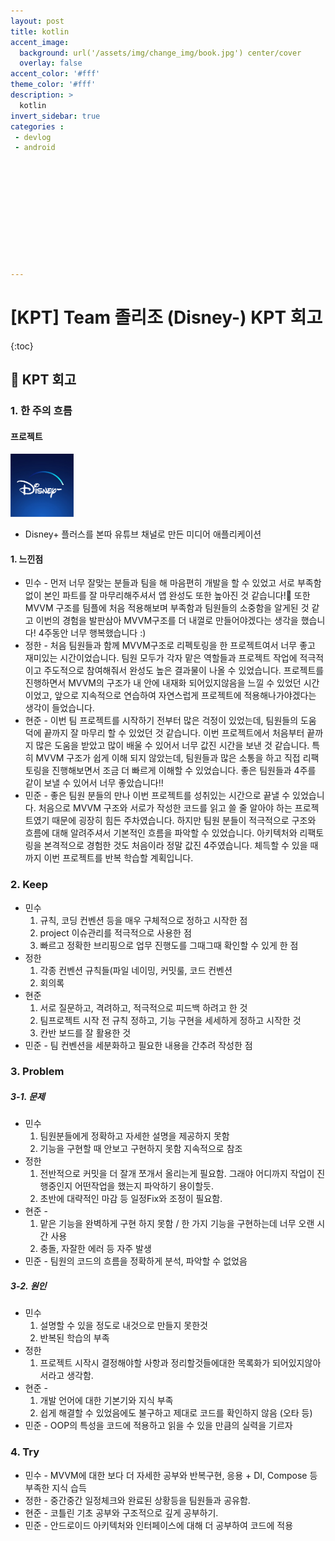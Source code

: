 ```yaml
---
layout: post
title: kotlin
accent_image: 
  background: url('/assets/img/change_img/book.jpg') center/cover
  overlay: false
accent_color: '#fff'
theme_color: '#fff'
description: >
  kotlin
invert_sidebar: true
categories :
 - devlog	
 - android











---
```


# [KPT] Team 졸리조 (Disney-) KPT 회고

{:toc}







## 📑 **KPT 회고**

### 1. 한 주의 흐름

#### 프로젝트

<img src = "../../../assets/img/blog/launcher.png" width = "20%">

- Disney+ 플러스를 본따 유튜브 채널로 만든 미디어 애플리케이션

#### 1. 느낀점

- 민수 - 먼저 너무 잘맞는 분들과 팀을 해 마음편히 개발을 할 수 있었고 서로 부족함 없이 본인 파트를 잘 마무리해주셔서 앱 완성도 또한 높아진 것 같습니다!🙂 또한 MVVM 구조를 팀플에 처음 적용해보며 부족함과 팀원들의 소중함을 알게된 것 같고 이번의 경험을 발판삼아 MVVM구조를 더 내껄로 만들어야겠다는 생각을 했습니다! 4주동안 너무 행복했습니다 :)
- 정한 - 처음 팀원들과 함께 MVVM구조로 리펙토링을 한 프로젝트여서 너무 좋고 재미있는 시간이었습니다. 팀원 모두가 각자 맡은 역할들과 프로젝트 작업에 적극적이고 주도적으로 참여해줘서 완성도 높은 결과물이 나올 수 있었습니다. 프로젝트를 진행하면서 MVVM의 구조가 내 안에 내재화 되어있지않음을 느낄 수 있었던 시간이었고, 앞으로 지속적으로 연습하여 자연스럽게 프로젝트에 적용해나가야겠다는 생각이 들었습니다.
- 현준 - 이번 팀 프로젝트를 시작하기 전부터 많은 걱정이 있었는데, 팀원들의 도움 덕에 끝까지 잘 마무리 할 수 있었던 것 같습니다. 이번 프로젝트에서 처음부터 끝까지 많은 도움을 받았고 많이 배울 수 있어서 너무 값진 시간을 보낸 것 같습니다. 특히 MVVM 구조가 쉽게 이해 되지 않았는데, 팀원들과 많은 소통을 하고 직접 리팩토링을 진행해보면서 조금 더 빠르게 이해할 수 있었습니다. 좋은 팀원들과 4주를 같이 보낼 수 있어서 너무 좋았습니다!!
- 민준 - 좋은 팀원 분들의 만나 이번 프로젝트를 성취있는 시간으로 끝낼 수 있었습니다. 처음으로 MVVM 구조와 서로가 작성한 코드를 읽고 쓸 줄 알아야 하는 프로젝트였기 때문에 굉장히 힘든 주차였습니다. 하지만  팀원 분들이 적극적으로 구조와 흐름에 대해 알려주셔서 기본적인 흐름을 파악할 수 있었습니다. 아키텍처와 리팩토링을 본격적으로 경험한 것도 처음이라 정말 값진 4주였습니다. 체득할 수 있을 때까지 이번 프로젝트를 반복 학습할 계획입니다.

### 2. Keep

- 민수
  1. 규칙, 코딩 컨벤션 등을 매우 구체적으로 정하고 시작한 점
  2. project 이슈관리를 적극적으로 사용한 점
  3. 빠르고 정확한 브리핑으로 업무 진행도를 그때그때 확인할 수 있게 한 점
- 정한
  1. 각종 컨벤션 규칙들(파일 네이밍, 커밋룰, 코드 컨벤션
  2. 회의록
- 현준
  1. 서로 질문하고, 격려하고, 적극적으로 피드백 하려고 한 것
  2. 팀프로젝트 시작 전 규칙 정하고, 기능 구현을 세세하게 정하고 시작한 것
  3. 칸반 보드를 잘 활용한 것
- 민준 - 팀 컨벤션을 세분화하고 필요한 내용을 간추려 작성한 점

### 3. Problem

#####   3-1. 문제

- 민수
  1. 팀원분들에게 정확하고 자세한 설명을 제공하지 못함
  2. 기능을 구현할 때 안보고 구현하지 못함 지속적으로 참조
- 정한
  1. 전반적으로 커밋을 더 잘개 쪼개서 올리는게 필요함. 그래야 어디까지 작업이 진행중인지 어떤작업을 했는지 파악하기 용이할듯.
  2. 초반에 대략적인 마감 등 일정Fix와 조정이 필요함.
- 현준 -
  1. 맡은 기능을 완벽하게 구현 하지 못함 / 한 가지 기능을 구현하는데 너무 오랜 시간 사용
  2. 충돌, 자잘한 에러 등 자주 발생
- 민준 - 팀원의 코드의 흐름을 정확하게 분석, 파악할 수 없었음

#####   3-2. 원인

- 민수
  1. 설명할 수 있을 정도로 내것으로 만들지 못한것
  2. 반복된 학습의 부족
- 정한
  1. 프로젝트 시작시 결정해야할 사항과 정리할것들에대한 목록화가 되어있지않아서라고 생각함.
- 현준 -
  1. 개발 언어에 대한 기본기와 지식 부족
  2. 쉽게 해결할 수 있었음에도 불구하고 제대로 코드를 확인하지 않음 (오타 등)
- 민준 - OOP의 특성을 코드에 적용하고 읽을 수 있을 만큼의 실력을 기르자

### 4. Try

- 민수 - MVVM에 대한 보다 더 자세한 공부와 반복구현, 응용 + DI, Compose 등 부족한 지식 습득
- 정한 - 중간중간 일정체크와 완료된 상황등을 팀원들과 공유함.
- 현준 - 코틀린 기초 공부와 구조적으로 깊게 공부하기.
- 민준 - 안드로이드 아키텍처와 인터페이스에 대해 더 공부하여 코드에 적용